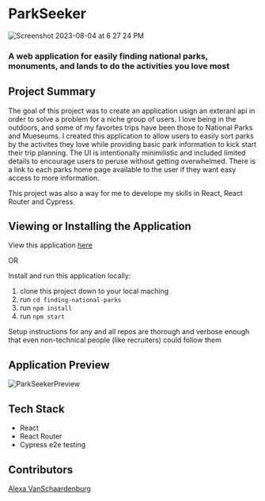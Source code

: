 # ParkSeeker
![Screenshot 2023-08-04 at 6 27 24 PM](https://github.com/AlexaVanSchaardenburg/finding-national-parks/assets/125763236/c26d1edc-fc14-45b7-8654-58adf19470de)
### A web application for easily finding national parks, monuments, and lands to do the activities you love most 

## Project Summary
  The goal of this project was to create an application usign an exteranl api in order to solve a problem for a niche group of users. I love being in the outdoors, and some of my favortes trips have been those to National Parks and Mueseums. I created this application to allow users to easily sort parks by the activites they love while providing basic park information to kick start their trip planning. The UI is intentionally minimilistic and included limited details to encourage users to peruse without getting overwhelmed. There is a link to each parks home page available to the user if they want easy access to more information. 

  This project was also a way for me to develope my skills in React, React Router and Cypress. 

## Viewing or Installing the Application
View this application [here](https://finding-national-parks.vercel.app/)

OR

Install and run this application locally:
1. clone this project down to your local maching
2. run `cd finding-national-parks`
3. run `npm install`
4. run `npm start`

Setup instructions for any and all repos are thorough and verbose enough that even non-technical people (like recruiters) could follow them

## Application Preview
![ParkSeekerPreview](https://github.com/AlexaVanSchaardenburg/finding-national-parks/assets/125763236/158674d2-0210-4000-bc8d-5fc323a20cd4)

## Tech Stack
- React
- React Router
- Cypress e2e testing

## Contributors
[Alexa VanSchaardenburg](https://github.com/AlexaVanSchaardenburg)



